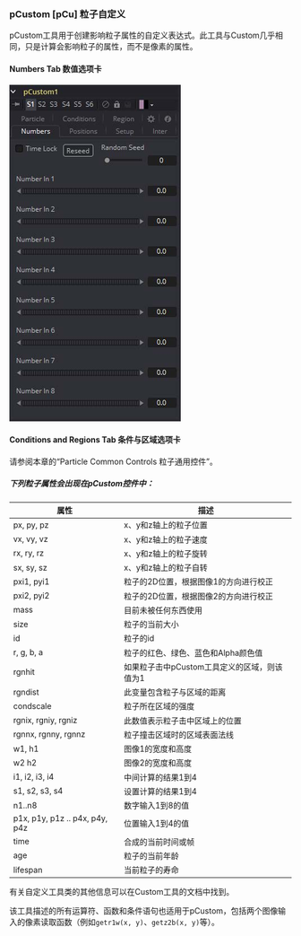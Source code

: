 ### pCustom [pCu] 粒子自定义

pCustom工具用于创建影响粒子属性的自定义表达式。此工具与Custom几乎相同，只是计算会影响粒子的属性，而不是像素的属性。

#### Numbers Tab 数值选项卡

![pCu_NumbersTab](images/pCu_NumbersTab.jpg)

#### Conditions and Regions Tab 条件与区域选项卡

请参阅本章的“Particle Common Controls 粒子通用控件”。

##### 下列粒子属性会出现在pCustom控件中：

| 属性                            | 描述                                         |
| ------------------------------- | -------------------------------------------- |
| px, py, pz                      | x、y和z轴上的粒子位置                        |
| vx, vy, vz                      | x、y和z轴上的粒子速度                        |
| rx, ry, rz                      | x、y和z轴上的粒子旋转                        |
| sx, sy, sz                      | x、y和z轴上的粒子自转                        |
| pxi1, pyi1                      | 粒子的2D位置，根据图像1的方向进行校正        |
| pxi2, pyi2                      | 粒子的2D位置，根据图像2的方向进行校正        |
| mass                            | 目前未被任何东西使用                         |
| size                            | 粒子的当前大小                               |
| id                              | 粒子的id                                     |
| r, g, b, a                      | 粒子的红色、绿色、蓝色和Alpha颜色值          |
| rgnhit                          | 如果粒子击中pCustom工具定义的区域，则该值为1 |
| rgndist                         | 此变量包含粒子与区域的距离                   |
| condscale                       | 粒子所在区域的强度                           |
| rgnix, rgniy, rgniz             | 此数值表示粒子击中区域上的位置               |
| rgnnx, rgnny, rgnnz             | 粒子撞击区域时的区域表面法线                 |
| w1, h1                          | 图像1的宽度和高度                            |
| w2 h2                           | 图像2的宽度和高度                            |
| i1, i2, i3, i4                  | 中间计算的结果1到4                           |
| s1, s2, s3, s4                  | 设置计算的结果1到4                           |
| n1..n8                          | 数字输入1到8的值                             |
| p1x, p1y, p1z .. p4x, p4y,  p4z | 位置输入1到4的值                             |
| time                            | 合成的当前时间或帧                           |
| age                             | 粒子的当前年龄                               |
| lifespan                        | 当前粒子的寿命                               |

有关自定义工具类的其他信息可以在Custom工具的文档中找到。 

该工具描述的所有运算符、函数和条件语句也适用于pCustom，包括两个图像输入的像素读取函数（例如`getr1w(x, y)`、`getz2b(x, y)`等）。